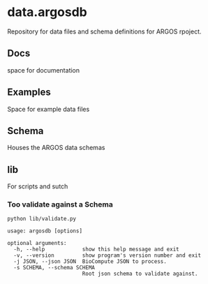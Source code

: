 # data.argosdb

Repository for data files and schema definitions for ARGOS rpoject. 

## Docs
space for documentation

## Examples
Space for example data files

## Schema
Houses the ARGOS data schemas

## lib
For scripts and sutch


### Too validate against a Schema

```shell
python lib/validate.py 

usage: argosdb [options]

optional arguments:
  -h, --help            show this help message and exit
  -v, --version         show program's version number and exit
  -j JSON, --json JSON  BioCompute JSON to process.
  -s SCHEMA, --schema SCHEMA
                        Root json schema to validate against.

```